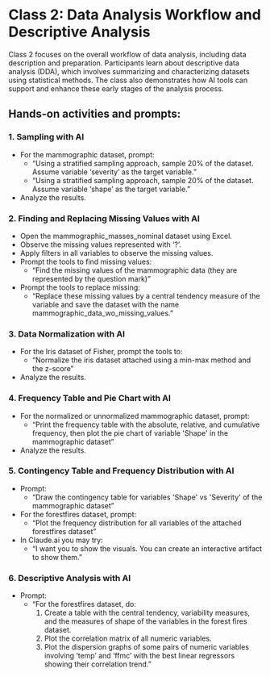 # Class 2: Data Analysis Workflow and Descriptive Analysis

Class 2 focuses on the overall workflow of data analysis, including data description and preparation. Participants learn about descriptive data analysis (DDA), which involves summarizing and characterizing datasets using statistical methods. The class also demonstrates how AI tools can support and enhance these early stages of the analysis process.

## Hands-on activities and prompts:

### 1. Sampling with AI
- For the mammographic dataset, prompt:
  - “Using a stratified sampling approach, sample 20% of the dataset. Assume variable ‘severity’ as the target variable.”
  - “Using a stratified sampling approach, sample 20% of the dataset. Assume variable ‘shape’ as the target variable.”
- Analyze the results.

### 2. Finding and Replacing Missing Values with AI
- Open the mammographic_masses_nominal dataset using Excel.
- Observe the missing values represented with ‘?’.
- Apply filters in all variables to observe the missing values.
- Prompt the tools to find missing values:
  - “Find the missing values of the mammographic data (they are represented by the question mark)”
- Prompt the tools to replace missing:
  - “Replace these missing values by a central tendency measure of the variable and save the dataset with the name mammographic_data_wo_missing_values.”

### 3. Data Normalization with AI
- For the Iris dataset of Fisher, prompt the tools to:
  - “Normalize the iris dataset attached using a min-max method and the z-score”
- Analyze the results.

### 4. Frequency Table and Pie Chart with AI
- For the normalized or unnormalized mammographic dataset, prompt:
  - “Print the frequency table with the absolute, relative, and cumulative frequency, then plot the pie chart of variable 'Shape' in the mammographic dataset”
- Analyze the results.

### 5. Contingency Table and Frequency Distribution with AI
- Prompt:
  - “Draw the contingency table for variables 'Shape' vs 'Severity' of the mammographic dataset”
- For the forestfires dataset, prompt:
  - “Plot the frequency distribution for all variables of the attached forestfires dataset”
- In Claude.ai you may try:
  - “I want you to show the visuals. You can create an interactive artifact to show them.”

### 6. Descriptive Analysis with AI
- Prompt:
  - “For the forestfires dataset, do:
    1) Create a table with the central tendency, variability measures, and the measures of shape of the variables in the forest fires dataset.
    2) Plot the correlation matrix of all numeric variables.
    3) Plot the dispersion graphs of some pairs of numeric variables involving ‘temp’ and ‘ffmc’ with the best linear regressors showing their correlation trend.”
